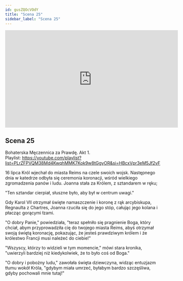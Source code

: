 ```yaml
---
id: gusZQOcVOdY
title: "Scena 25"
sidebar_label: "Scena 25"
---
```


<div class="video-float-container">
  <iframe
    width="560"
    height="315"
    src="https://www.youtube.com/embed/gusZQOcVOdY"
    title="YouTube video player"
    frameborder="0"
    allow="accelerometer; autoplay; clipboard-write; encrypted-media; gyroscope; picture-in-picture; web-share"
    referrerpolicy="strict-origin-when-cross-origin"
    allowfullscreen
  ></iframe>
</div>

## Scena 25

Bohaterska Męczennica za Prawdę. Akt 1.  
Playlist: https://youtube.com/playlist?list=PLrZFPVQM38Md4KwqhMMK7Kok9w8tGgyOR&si=HBcxVpr3eM5Jf2vF

16 lipca Król wjechał do miasta Reims na czele swoich wojsk. Następnego dnia w katedrze odbyła się ceremonia koronacji, wśród wielkiego zgromadzenia panów i ludu. Joanna stała za Królem, z sztandarem w ręku;

"Ten sztandar cierpiał, słuszne było, aby był w centrum uwagi."

Gdy Karol VII otrzymał święte namaszczenie i koronę z rąk arcybiskupa, Regnaulta z Chartres, Joanna rzuciła się do jego stóp, całując jego kolana i płacząc gorącymi łzami.

"O dobry Panie," powiedziała, "teraz spełniło się pragnienie Boga, który chciał, abym przyprowadziła cię do twojego miasta Reims, abyś otrzymał swoją świętą koronację, pokazując, że jesteś prawdziwym królem i że królestwo Francji musi należeć do ciebie!"

"Wszyscy, którzy to widzieli w tym momencie," mówi stara kronika, "uwierzyli bardziej niż kiedykolwiek, że to było coś od Boga."

"O dobry i pobożny ludu," zawołała święta dziewczyna, widząc entuzjazm tłumu wokół Króla, "gdybym miała umrzeć, byłabym bardzo szczęśliwa, gdyby pochowali mnie tutaj!"
